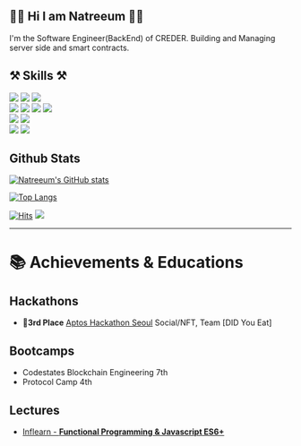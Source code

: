 

<div>

## 🙋‍♂️ Hi I am Natreeum 🙋‍♂️
I'm the Software Engineer(BackEnd) of CREDER. Building and Managing server side and smart contracts.

## ⚒️ Skills ⚒️
<img src="https://img.shields.io/badge/javascript-F7DF1E?style=for-the-badge&logo=javascript&logoColor=black">
<img src="https://img.shields.io/badge/solidity-363636?style=for-the-badge&logo=solidity&logoColor=white">
<img src="https://img.shields.io/badge/typescript-3178C6?style=for-the-badge&logo=typescript&logoColor=white">
  <br>
<!-- Web Stacks
<img src="https://img.shields.io/badge/html5-E34F26?style=for-the-badge&logo=html5&logoColor=white"> 
<img src="https://img.shields.io/badge/css-1572B6?style=for-the-badge&logo=css3&logoColor=white"> 
<img src="https://img.shields.io/badge/react-61DAFB?style=for-the-badge&logo=react&logoColor=black">
<img src="https://img.shields.io/badge/axios-5A29E4?style=for-the-badge&logo=axios&logoColor=black">
  <br>
--!>
<img src="https://img.shields.io/badge/node.js-339933?style=for-the-badge&logo=Node.js&logoColor=white">
<img src="https://img.shields.io/badge/Amazon EC2-FF9900?style=for-the-badge&logo=Amazon EC2&logoColor=white">
<img src="https://img.shields.io/badge/express-000000?style=for-the-badge&logo=EXPRESS&logoColor=white">
<img src="https://img.shields.io/badge/Nest JS-E0234E?style=for-the-badge&logo=NESTJS&logoColor=white">
  </br>
<img src="https://img.shields.io/badge/mysql-4479A1?style=for-the-badge&logo=mysql&logoColor=white">
<img src="https://img.shields.io/badge/postgresql-4169E1?style=for-the-badge&logo=postgresql&logoColor=white">
  </br>
<img src="https://img.shields.io/badge/discordjs-5865f2?style=for-the-badge&logo=discord&logoColor=white">
<img src="https://img.shields.io/badge/vim-019733?style=for-the-badge&logo=vim&logoColor=white">

## Github Stats

[![Natreeum's GitHub stats](https://github-readme-stats-sigma-five.vercel.app/api?username=natreeum&show_icons=true&theme=vue-dark&count_private=true)](https://github.com/anuraghazra/github-readme-stats)

[![Top Langs](https://github-readme-stats-sigma-five.vercel.app/api/top-langs/?username=natreeum&layout=compact)](https://github.com/anuraghazra/github-readme-stats)

[![Hits](https://hits.seeyoufarm.com/api/count/incr/badge.svg?url=https%3A%2F%2Fgithub.com%2Fmin-0&count_bg=%2345DF22&title_bg=%23555555&icon=github.svg&icon_color=%23FFE4C4&title=hits&edge_flat=false)](https://hits.seeyoufarm.com)
<a href="https://blog.naver.com/kmscompany"><img src="https://img.shields.io/badge/My tech blog-A9BCF5?style=flat-square&logo=GitHub Sponsors&logoColor=white&link=https://blog.naver.com/kmscompany"/></a>
<br>

---

# 📚 Achievements & Educations

## Hackathons
- **🥉3rd Place** [Aptos Hackathon Seoul](https://aptosfoundation.org/currents/aptos-world-tour-seoul-hack-recap-2023) Social/NFT, Team [DID You Eat]

## Bootcamps
- Codestates Blockchain Engineering 7th
- Protocol Camp 4th

## Lectures
- [Inflearn - **Functional Programming & Javascript ES6+**](https://www.inflearn.com/certificate/869481-247815-11690440)

</div>
